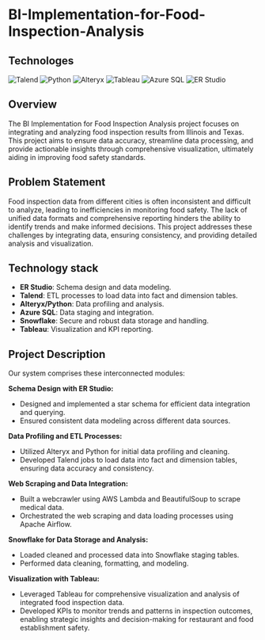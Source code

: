 # BI-Implementation-for-Food-Inspection-Analysis


## Technologes
![Talend](https://img.shields.io/badge/Talend-FF6D70?style=for-the-badge&logo=Talend&logoColor=white)
![Python](https://img.shields.io/badge/Python-3776AB?style=for-the-badge&logo=Python&logoColor=white)
![Alteryx](https://img.shields.io/badge/Alteryx-276DC3?style=for-the-badge&logo=Alteryx&logoColor=white)
![Tableau](https://img.shields.io/badge/Tableau-E97627?style=for-the-badge&logo=Tableau&logoColor=white)
![Azure SQL](https://img.shields.io/badge/Azure_SQL-0078D4?style=for-the-badge&logo=MicrosoftSQLServer&logoColor=white)
![ER Studio](https://img.shields.io/badge/ER_Studio-008FC7?style=for-the-badge&logo=ERStudio&logoColor=white)


## Overview
The BI Implementation for Food Inspection Analysis project focuses on integrating and analyzing food inspection results from Illinois and Texas. This project aims to ensure data accuracy, streamline data processing, and provide actionable insights through comprehensive visualization, ultimately aiding in improving food safety standards.

## Problem Statement
Food inspection data from different cities is often inconsistent and difficult to analyze, leading to inefficiencies in monitoring food safety. The lack of unified data formats and comprehensive reporting hinders the ability to identify trends and make informed decisions. This project addresses these challenges by integrating data, ensuring consistency, and providing detailed analysis and visualization.

## Technology stack
- **ER Studio**: Schema design and data modeling.
- **Talend**: ETL processes to load data into fact and dimension tables.
- **Alteryx/Python**: Data profiling and analysis.
- **Azure SQL**: Data staging and integration.
- **Snowflake**: Secure and robust data storage and handling.
- **Tableau**: Visualization and KPI reporting.

## Project Description
Our system comprises these interconnected modules:

**Schema Design with ER Studio:**
- Designed and implemented a star schema for efficient data integration and querying.
- Ensured consistent data modeling across different data sources.

**Data Profiling and ETL Processes:**
- Utilized Alteryx and Python for initial data profiling and cleaning.
- Developed Talend jobs to load data into fact and dimension tables, ensuring data accuracy and consistency.

**Web Scraping and Data Integration:**
- Built a webcrawler using AWS Lambda and BeautifulSoup to scrape medical data.
- Orchestrated the web scraping and data loading processes using Apache Airflow.

**Snowflake for Data Storage and Analysis:**
- Loaded cleaned and processed data into Snowflake staging tables.
- Performed data cleaning, formatting, and modeling.

**Visualization with Tableau:**
- Leveraged Tableau for comprehensive visualization and analysis of integrated food inspection data.
- Developed KPIs to monitor trends and patterns in inspection outcomes, enabling strategic insights and decision-making for restaurant and food establishment safety.
